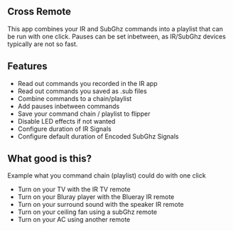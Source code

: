 ## Cross Remote

This app combines your IR and SubGhz commands into a playlist that can be run with one click. Pauses can be set inbetween, as IR/SubGhz devices typically are not so fast. 

## Features
- Read out commands you recorded in the IR app
- Read out commands you saved as .sub files
- Combine commands to a chain/playlist 
- Add pauses inbetween commands 
- Save your command chain / playlist to flipper
- Disable LED effects if not wanted
- Configure duration of IR Signals
- Configure default duration of Encoded SubGhz Signals

## What good is this?

Example what you command chain (playlist) could do with one click
- Turn on your TV with the IR TV remote
- Turn on your Bluray player with the Blueray IR remote
- Turn on your surround sound with the speaker IR remote
- Turn on your ceiling fan using a subGhz remote
- Turn on your AC using another remote
